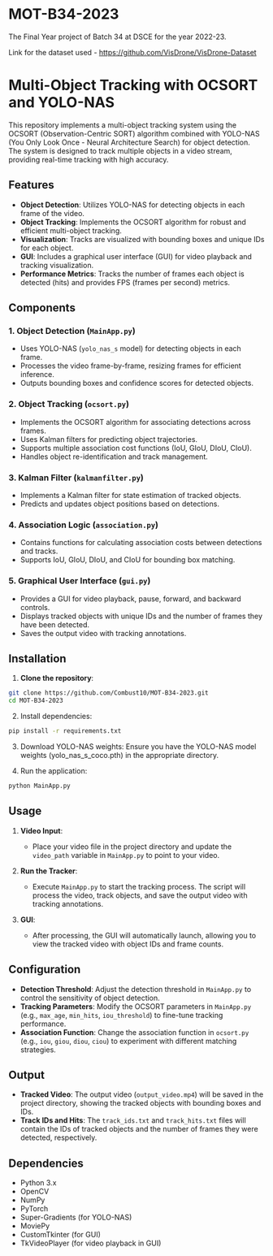 # MOT-B34-2023
The Final Year project of Batch 34 at DSCE for the year 2022-23.

Link for the dataset used - https://github.com/VisDrone/VisDrone-Dataset

# Multi-Object Tracking with OCSORT and YOLO-NAS

This repository implements a multi-object tracking system using the OCSORT (Observation-Centric SORT) algorithm combined with YOLO-NAS (You Only Look Once - Neural Architecture Search) for object detection. The system is designed to track multiple objects in a video stream, providing real-time tracking with high accuracy.

## Features

- **Object Detection**: Utilizes YOLO-NAS for detecting objects in each frame of the video.
- **Object Tracking**: Implements the OCSORT algorithm for robust and efficient multi-object tracking.
- **Visualization**: Tracks are visualized with bounding boxes and unique IDs for each object.
- **GUI**: Includes a graphical user interface (GUI) for video playback and tracking visualization.
- **Performance Metrics**: Tracks the number of frames each object is detected (hits) and provides FPS (frames per second) metrics.

## Components

### 1. **Object Detection (`MainApp.py`)**
   - Uses YOLO-NAS (`yolo_nas_s` model) for detecting objects in each frame.
   - Processes the video frame-by-frame, resizing frames for efficient inference.
   - Outputs bounding boxes and confidence scores for detected objects.

### 2. **Object Tracking (`ocsort.py`)**
   - Implements the OCSORT algorithm for associating detections across frames.
   - Uses Kalman filters for predicting object trajectories.
   - Supports multiple association cost functions (IoU, GIoU, DIoU, CIoU).
   - Handles object re-identification and track management.

### 3. **Kalman Filter (`kalmanfilter.py`)**
   - Implements a Kalman filter for state estimation of tracked objects.
   - Predicts and updates object positions based on detections.

### 4. **Association Logic (`association.py`)**
   - Contains functions for calculating association costs between detections and tracks.
   - Supports IoU, GIoU, DIoU, and CIoU for bounding box matching.

### 5. **Graphical User Interface (`gui.py`)**
   - Provides a GUI for video playback, pause, forward, and backward controls.
   - Displays tracked objects with unique IDs and the number of frames they have been detected.
   - Saves the output video with tracking annotations.

## Installation

1. **Clone the repository**:
```bash
git clone https://github.com/Combust10/MOT-B34-2023.git
cd MOT-B34-2023
```
2. Install dependencies:
```bash
pip install -r requirements.txt
```
3. Download YOLO-NAS weights:
Ensure you have the YOLO-NAS model weights (yolo_nas_s_coco.pth) in the appropriate directory.

4. Run the application:
```bash
python MainApp.py
```

## Usage

1. **Video Input**:
   - Place your video file in the project directory and update the `video_path` variable in `MainApp.py` to point to your video.

2. **Run the Tracker**:
   - Execute `MainApp.py` to start the tracking process. The script will process the video, track objects, and save the output video with tracking annotations.

3. **GUI**:
   - After processing, the GUI will automatically launch, allowing you to view the tracked video with object IDs and frame counts.

## Configuration

- **Detection Threshold**: Adjust the detection threshold in `MainApp.py` to control the sensitivity of object detection.
- **Tracking Parameters**: Modify the OCSORT parameters in `MainApp.py` (e.g., `max_age`, `min_hits`, `iou_threshold`) to fine-tune tracking performance.
- **Association Function**: Change the association function in `ocsort.py` (e.g., `iou`, `giou`, `diou`, `ciou`) to experiment with different matching strategies.

## Output

- **Tracked Video**: The output video (`output_video.mp4`) will be saved in the project directory, showing the tracked objects with bounding boxes and IDs.
- **Track IDs and Hits**: The `track_ids.txt` and `track_hits.txt` files will contain the IDs of tracked objects and the number of frames they were detected, respectively.

## Dependencies

- Python 3.x
- OpenCV
- NumPy
- PyTorch
- Super-Gradients (for YOLO-NAS)
- MoviePy
- CustomTkinter (for GUI)
- TkVideoPlayer (for video playback in GUI)
